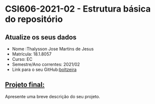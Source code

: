 # **CSI606-2021-02 - Estrutura básica do repositório**

## Atualize os seus dados

- Nome :Thalysson Jose Martins de Jesus
- Matrícula: 18.1.8057
- Curso: EC
- Semestre/Ano correntes: 2021/02
- Link para o seu GitHub:[boltzeira](https://github.com/boltzeira)

## [Projeto final:](./Projeto/README.md)

Apresente uma breve descrição do seu projeto.

